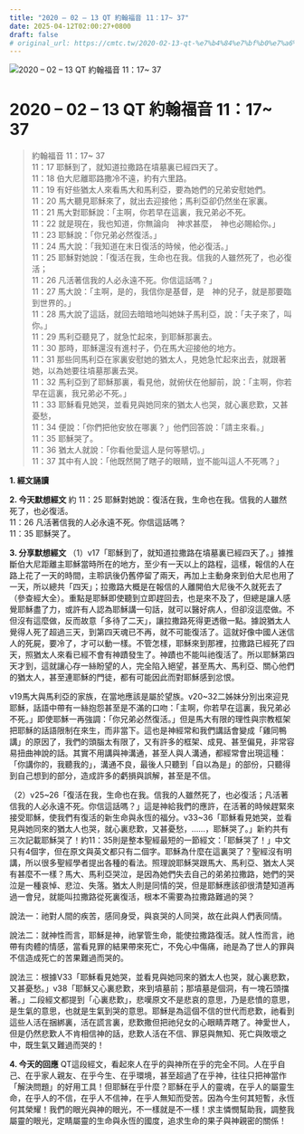 ```yaml
---
title: "2020 – 02 – 13 QT 約翰福音 11：17~ 37"
date: 2025-04-12T02:00:27+0800
draft: false
# original_url: https://cmtc.tw/2020-02-13-qt-%e7%b4%84%e7%bf%b0%e7%a6%8f%e9%9f%b3-11%ef%bc%9a17-37
---
```


![2020 – 02 – 13 QT 約翰福音 11：17~ 37](/images/qt.jpg   "2020 – 02 – 13 QT 約翰福音 11：17~ 37")

# 2020 – 02 – 13 QT 約翰福音 11：17~ 37

> 約翰福音 11：17~ 37  
> 11：17 耶穌到了，就知道拉撒路在墳墓裏已經四天了。  
> 11：18 伯大尼離耶路撒冷不遠，約有六里路。  
> 11：19 有好些猶太人來看馬大和馬利亞，要為她們的兄弟安慰她們。  
> 11：20 馬大聽見耶穌來了，就出去迎接他；馬利亞卻仍然坐在家裏。  
> 11：21 馬大對耶穌說：「主啊，你若早在這裏，我兄弟必不死。  
> 11：22 就是現在，我也知道，你無論向　神求甚麼，　神也必賜給你。」  
> 11：23 耶穌說：「你兄弟必然復活。」  
> 11：24 馬大說：「我知道在末日復活的時候，他必復活。」  
> 11：25 耶穌對她說：「復活在我，生命也在我。信我的人雖然死了，也必復活；  
> 11：26 凡活著信我的人必永遠不死。你信這話嗎？」  
> 11：27 馬大說：「主啊，是的，我信你是基督，是　神的兒子，就是那要臨到世界的。」  
> 11：28 馬大說了這話，就回去暗暗地叫她妹子馬利亞，說：「夫子來了，叫你。」  
> 11：29 馬利亞聽見了，就急忙起來，到耶穌那裏去。  
> 11：30 那時，耶穌還沒有進村子，仍在馬大迎接他的地方。  
> 11：31 那些同馬利亞在家裏安慰她的猶太人，見她急忙起來出去，就跟著她，以為她要往墳墓那裏去哭。  
> 11：32 馬利亞到了耶穌那裏，看見他，就俯伏在他腳前，說：「主啊，你若早在這裏，我兄弟必不死。」  
> 11：33 耶穌看見她哭，並看見與她同來的猶太人也哭，就心裏悲歎，又甚憂愁，  
> 11：34 便說：「你們把他安放在哪裏？」他們回答說：「請主來看。」  
> 11：35 耶穌哭了。  
> 11：36 猶太人就說：「你看他愛這人是何等懇切。」  
> 11：37 其中有人說：「他既然開了瞎子的眼睛，豈不能叫這人不死嗎？」

**1. 經文誦讀**

**2.  今天默想經文**
約 11：25 耶穌對她說：復活在我，生命也在我。信我的人雖然死了，也必復活。  
11：26 凡活著信我的人必永遠不死。你信這話嗎？  
11：35 耶穌哭了。

**3. 分享默想經文**
（1）v17「耶穌到了，就知道拉撒路在墳墓裏已經四天了。」據推斷伯大尼距離主耶穌當時所在的地方，至少有一天以上的路程，這樣，報信的人在路上花了一天的時間，主聆訊後仍舊停留了兩天，再加上主動身來到伯大尼也用了一天，所以總共「四天」；拉撒路大概是在報信的人離開伯大尼後不久就死去了（參查經大全）。重點是耶穌即使聽到立即趕回去，也是來不及了，但總是讓人感覺耶穌盡了力，或許有人認為耶穌講一句話，就可以醫好病人，但卻沒這麼做。不但沒有這麼做，反而故意「多待了二天」，讓拉撒路死得更透徹一點。據說猶太人覺得人死了超過三天，到第四天魂已不再，就不可能復活了。這就好像中國人迷信人的死屍，要冷了，才可以動一樣。不管怎樣，耶穌來到那裡，拉撒路已經死了四天，照猶太人來看已經不會有神蹟發生了。神蹟也不能叫祂復活了。所以耶穌第四天才到，這就讓心存一絲盼望的人，完全陷入絕望，甚至馬大、馬利亞、關心他們的猶太人，甚至連耶穌的門徒，都有可能因此而對耶穌感到忿恨。

v19馬大與馬利亞的家族，在當地應該是屬於望族。v20\~32二姊妹分別出來迎見耶穌，話語中帶有一絲抱怨甚至是不滿的口吻：「主啊，你若早在這裏，我兄弟必不死。」即使耶穌一再強調：「你兄弟必然復活。」但是馬大有限的理性與宗教框架把耶穌的話語限制在來生，而非當下。這也是神經常和我們講話會變成「雞同鴨講」的原因了，我們的頭腦太有限了，又有許多的框架、成見、甚至偏見，非常容易扭曲神說的話。其實不用講與神溝通，甚至人與人溝通，都經常會出現這種：「你講你的，我聽我的」，溝通不良，最後人只聽到「自以為是」的部份，只聽得到自己想到的部分，造成許多的虧損與誤解，甚至是不信。

（2）v25\~26「復活在我，生命也在我。信我的人雖然死了，也必復活；凡活著信我的人必永遠不死。你信這話嗎？」這是神給我們的應許，在活著的時候趕緊來接受耶穌，使我們有復活的新生命與永恆的福分。v33\~36「耶穌看見她哭，並看見與她同來的猶太人也哭，就心裏悲歎，又甚憂愁，……，耶穌哭了。」新約共有三次記載耶穌哭了！約11：35則是整本聖經最短的一節經文：「耶穌哭了！」中文只有4個字，但在原文與英文都只有二個字。耶穌為什麼在這裏哭了？聖經沒有明講，所以很多聖經學者提出各種的看法。照理說耶穌哭跟馬大、馬利亞、猶太人哭有甚麼不一樣？馬大、馬利亞哭泣，是因為她們失去自己的弟弟拉撒路，她們的哭泣是一種哀悼、悲泣、失落。猶太人則是同情的哭，但是耶穌應該卻很清楚知道再過一會兒，就能叫拉撒路從死裏復活，根本不需要為拉撒路難過的哭？

說法一：祂對人間的疾苦，感同身受，與哀哭的人同哭，故在此與人們表同情。

說法二：就神性而言，耶穌是神，祂掌管生命，能使拉撒路復活。就人性而言，祂帶有肉體的情感，當看見罪的結果帶來死亡，不免心中傷痛，祂是為了世人的罪與不信造成死亡的苦果難過而哭的。

說法三：根據V33「耶穌看見她哭，並看見與她同來的猶太人也哭，就心裏悲歎，又甚憂愁。」v38「耶穌又心裏悲歎，來到墳墓前；那墳墓是個洞，有一塊石頭擋著。」二段經文都提到「心裏悲歎」，悲嘆原文不是悲哀的意思，乃是悲憤的意思，是生氣的意思，也就是生氣到哭的意思。耶穌是為這個不信的世代而悲歎，祂看到這些人活在捆綁裏，活在謊言裏，悲歎撒但把祂兒女的心眼睛弄瞎了。神愛世人，但是仍然悲歎人不肯相信神的話，悲歎人活在不信、罪惡與無知、死亡與敗壞之中，既生氣又難過而哭的！

**4. 今天的回應**
QT這段經文，看起來人在乎的與神所在乎的完全不同。人在乎自己、在乎家人親友、在乎今生、在乎環境，甚至超過了在乎神，往往只把神當作「解決問題」的好用工具！但耶穌在乎什麼？耶穌在乎人的靈魂，在乎人的屬靈生命，在乎人的不信，在乎人不信神，在乎人無知而受苦。因為今生何其短暫，永恆何其榮耀！我們的眼光與神的眼光，不一樣就是不一樣！求主憐憫幫助我，調整我屬靈的眼光，定睛屬靈的生命與永恆的國度，追求生命的果子與神親密的關係！
